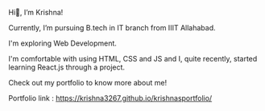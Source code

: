 Hi👋, I’m Krishna!

Currently, I’m pursuing B.tech in IT branch from IIIT Allahabad.

I'm exploring Web Development.

I'm comfortable with using HTML, CSS and JS and I, quite recently, started learning React.js through a project.

Check out my portfolio to know more about me!

Portfolio link : https://krishna3267.github.io/krishnasportfolio/
<!---
Krishna3267/Krishna3267 is a ✨ special ✨ repository because its `README.md` (this file) appears on your GitHub profile.
You can click the Preview link to take a look at your changes.
--->
